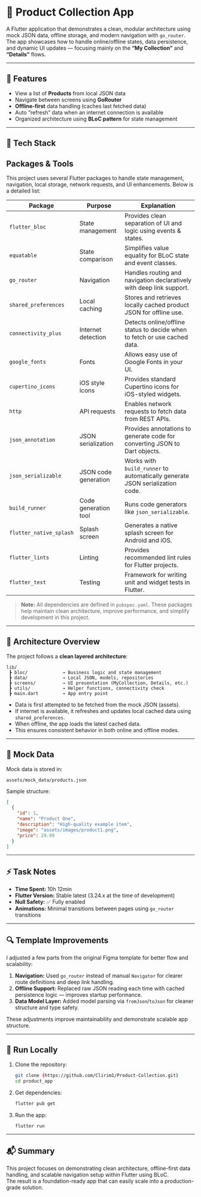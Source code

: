 # 🧭 Product Collection App

A Flutter application that demonstrates a clean, modular architecture using mock JSON data, offline storage, and modern navigation with `go_router`.  
The app showcases how to handle online/offline states, data persistence, and dynamic UI updates — focusing mainly on the **“My Collection”** and **“Details”** flows.

---

## 📱 Features

- View a list of **Products** from local JSON data  
- Navigate between screens using **GoRouter**
- **Offline-first** data handling (caches last fetched data)
- Auto “refresh” data when an internet connection is available
- Organized architecture using **BLoC pattern** for state management

---

## 🧩 Tech Stack

## Packages & Tools

This project uses several Flutter packages to handle state management, navigation, local storage, network requests, and UI enhancements. Below is a detailed list:

| Package | Purpose | Explanation |
|---------|---------|-------------|
| `flutter_bloc` | State management | Provides clean separation of UI and logic using events & states. |
| `equatable` | State comparison | Simplifies value equality for BLoC state and event classes. |
| `go_router` | Navigation | Handles routing and navigation declaratively with deep link support. |
| `shared_preferences` | Local caching | Stores and retrieves locally cached product JSON for offline use. |
| `connectivity_plus` | Internet detection | Detects online/offline status to decide when to fetch or use cached data. |
| `google_fonts` | Fonts | Allows easy use of Google Fonts in your UI. |
| `cupertino_icons` | iOS style icons | Provides standard Cupertino icons for iOS-styled widgets. |
| `http` | API requests | Enables network requests to fetch data from REST APIs. |
| `json_annotation` | JSON serialization | Provides annotations to generate code for converting JSON to Dart objects. |
| `json_serializable` | JSON code generation | Works with `build_runner` to automatically generate JSON serialization code. |
| `build_runner` | Code generation tool | Runs code generators like `json_serializable`. |
| `flutter_native_splash` | Splash screen | Generates a native splash screen for Android and iOS. |
| `flutter_lints` | Linting | Provides recommended lint rules for Flutter projects. |
| `flutter_test` | Testing | Framework for writing unit and widget tests in Flutter. |

> **Note:** All dependencies are defined in `pubspec.yaml`. These packages help maintain clean architecture, improve performance, and simplify development in this project.
---

## 🧠 Architecture Overview

The project follows a **clean layered architecture**:

```
lib/
 ┣ bloc/             → Business logic and state management
 ┣ data/             → Local JSON, models, repositories
 ┣ screens/          → UI presentation (MyCollection, Details, etc.)
 ┣ utils/            → Helper functions, connectivity check
 ┣ main.dart         → App entry point
```

- Data is first attempted to be fetched from the mock JSON (assets).  
- If internet is available, it refreshes and updates local cached data using `shared_preferences`.  
- When offline, the app loads the latest cached data.  
- This ensures consistent behavior in both online and offline modes.

---

## 📂 Mock Data

Mock data is stored in:
```
assets/mock_data/products.json
```

Sample structure:
```json
[
  {
    "id": 1,
    "name": "Product One",
    "description": "High-quality example item",
    "image": "assets/images/product1.png",
    "price": 29.99
  }
]
```

---

## ⚡ Task Notes

- **Time Spent:** 10h 12min  
- **Flutter Version:** Stable latest (3.24.x at the time of development)
- **Null Safety:** ✅ Fully enabled  
- **Animations:** Minimal transitions between pages using `go_router` transitions  

---

## 🔍 Template Improvements

I adjusted a few parts from the original Figma template for better flow and scalability:

1. **Navigation:** Used `go_router` instead of manual `Navigator` for clearer route definitions and deep link handling.
2. **Offline Support:** Replaced raw JSON reading each time with cached persistence logic — improves startup performance.
3. **Data Model Layer:** Added model parsing via `fromJson`/`toJson` for cleaner structure and type safety.

These adjustments improve maintainability and demonstrate scalable app structure.

---

## 🚀 Run Locally

1. Clone the repository:
   ```bash
   git clone (https://github.com/Clirim1/Product-Collection.git)
   cd product_app
   ```

2. Get dependencies:
   ```bash
   flutter pub get
   ```

3. Run the app:
   ```bash
   flutter run
   ```

---

## 📬 Summary

This project focuses on demonstrating clean architecture, offline-first data handling, and scalable navigation setup within Flutter using BLoC.  
The result is a foundation-ready app that can easily scale into a production-grade solution.

